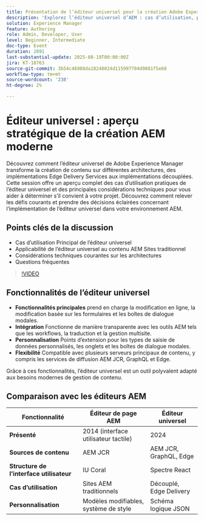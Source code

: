 ```yaml
---
title: Présentation de l’éditeur universel pour la création Adobe Experience Manager moderne
description: 'Explorez l’éditeur universel d’AEM : cas d’utilisation, prise en charge de plusieurs architectures et considérations essentielles pour simplifier la création et améliorer la diffusion de contenu.'
solution: Experience Manager
feature: Authoring
role: Admin, Developer, User
level: Beginner, Intermediate
doc-type: Event
duration: 2891
last-substantial-update: 2025-08-19T00:00:00Z
jira: KT-18763
source-git-commit: 3b54c46988da18248024d115997704d9881f5e68
workflow-type: tm+mt
source-wordcount: '238'
ht-degree: 2%

---
```



# Éditeur universel : aperçu stratégique de la création AEM moderne

Découvrez comment l’éditeur universel de Adobe Experience Manager transforme la création de contenu sur différentes architectures, des implémentations Edge Delivery Services aux implémentations découplées. Cette session offre un aperçu complet des cas d’utilisation pratiques de l’éditeur universel et des principales considérations techniques pour vous aider à déterminer s’il convient à votre projet. Découvrez comment relever les défis courants et prendre des décisions éclairées concernant l’implémentation de l’éditeur universel dans votre environnement AEM.

## Points clés de la discussion

* Cas d’utilisation Principal de l’éditeur universel
* Applicabilité de l’éditeur universel au contenu AEM Sites traditionnel
* Considérations techniques courantes sur les architectures
* Questions fréquentes

>[!VIDEO](https://video.tv.adobe.com/v/3470850/?learn=on&enablevpops)

## Fonctionnalités de l’éditeur universel

* **Fonctionnalités principales** prend en charge la modification en ligne, la modification basée sur les formulaires et les boîtes de dialogue modales.
* **Intégration** Fonctionne de manière transparente avec les outils AEM tels que les workflows, la traduction et la gestion multisite.
* **Personnalisation** Points d’extension pour les types de saisie de données personnalisés, les onglets et les boîtes de dialogue modales.
* **Flexibilité** Compatible avec plusieurs serveurs principaux de contenu, y compris les services de diffusion AEM JCR, GraphQL et Edge.

Grâce à ces fonctionnalités, l’éditeur universel est un outil polyvalent adapté aux besoins modernes de gestion de contenu.

## Comparaison avec les éditeurs AEM

| Fonctionnalité | Éditeur de page AEM | Éditeur universel |
|--------------------------|-------------------------------|-----------------------------|
| **Présenté** | 2014 (interface utilisateur tactile) | 2024 |
| **Sources de contenu** | AEM JCR | AEM JCR, GraphQL, Edge |
| **Structure de l’interface utilisateur** | IU Coral | Spectre React |
| **Cas d’utilisation** | Sites AEM traditionnels | Découplé, Edge Delivery |
| **Personnalisation** | Modèles modifiables, système de style | Schéma logique JSON |